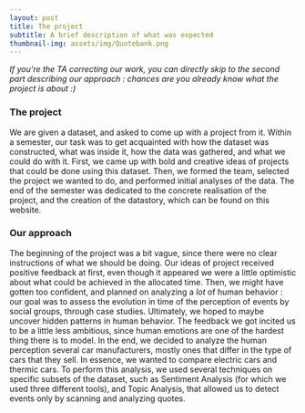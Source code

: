 ```yaml
---
layout: post
title: The project
subtitle: A brief description of what was expected
thumbnail-img: assets/img/Quotebank.png
---
```


_If you're the TA correcting our work, you can directly skip to the second part describing our approach : chances are you already know what the project is about :)_

### The project
We are given a dataset, and asked to come up with a project from it. Within a semester, our task was to get acquainted with how the dataset was constructed, what was inside it, how the data was gathered, and what we could do with it. First, we came up with bold and creative ideas of projects that could be done using this dataset. Then, we formed the team, selected the project we wanted to do, and performed initial analyses of the data. The end of the semester was dedicated to the concrete realisation of the project, and the creation of the datastory, which can be found on this website.

### Our approach
The beginning of the project was a bit vague, since there were no clear instructions of what we should be doing. Our ideas of project received positive feedback at first, even though it appeared we were a little optimistic about what could be achieved in the allocated time. Then, we might have gotten too confident, and planned on analyzing a _lot_ of human behavior : our goal was to assess the evolution in time of the perception of events by social groups, through case studies. Ultimately, we hoped to maybe uncover hidden patterns in human behavior. The feedback we got incited us to be a little less ambitious, since human emotions are one of the hardest thing there is to model. In the end, we decided to analyze the human perception several car manufacturers, mostly ones that differ in the type of cars that they sell. In essence, we wanted to compare electric cars and thermic cars. To perform this analysis, we used several techniques on specific subsets of the dataset, such as Sentiment Analysis (for which we used three different tools), and Topic Analysis, that allowed us to detect events only by scanning and analyzing quotes.
